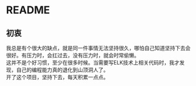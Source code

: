 # README

## 初衷

我总是有个很大的缺点，就是同一件事情无法坚持很久，哪怕自己知道坚持下去会很好。有压力时，会扛过去，没有压力时，就会时常偷懒。  
这并不是个好习惯，至少在很多时候。当需要写ELK技术上相关代码时，我才发现，自己的编程能力真的退化到山顶洞人了。  
开了这个项目，坚持下去，每天积累一点点。
